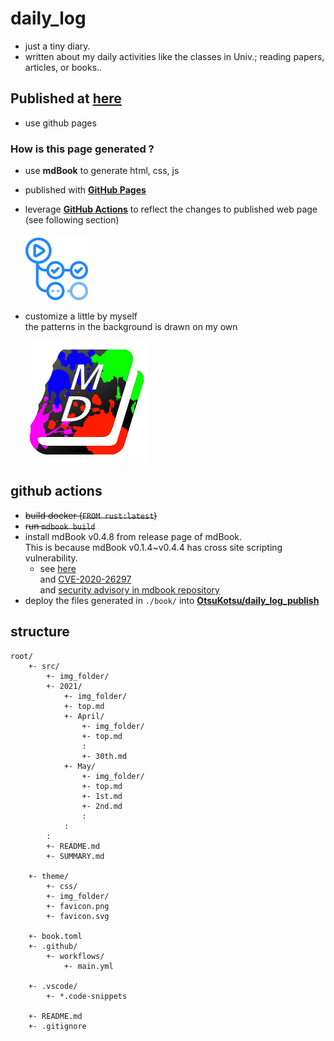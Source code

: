 # daily_log
- just a tiny diary. 
- written about my daily activities like the classes in Univ.; reading papers, articles, or books..

## **Published at** [**here**](https://otsukotsu.github.io/daily_log_publish/)
- use github pages

### How is this page generated ?
- use **mdBook** to generate html, css, js
- published with [**GitHub Pages**](https://docs.github.com/en/pages)
- leverage [**GitHub Actions**](https://github.com/features/actions) to reflect the changes to published web page (see following section)  
    　  
  <img src="./src/img_folder/github_actions.png" alt="github_actions" width="100"/>  

- customize a little by myself  
  the patterns in the background is drawn on my own  
    
  ![painted mdBook](./src/img_folder/painted_favicon.png)  

## **github actions**
- ~~build docker (`FROM rust:latest`)~~
- ~~run `mdbook build`~~
- install mdBook v0.4.8 from release page of mdBook.  
  This is because mdBook v0.1.4~v0.4.4 has cross site scripting vulnerability.
  - see [here](https://blog.rust-lang.org/2021/01/04/mdbook-security-advisory.html)  
    and [CVE-2020-26297](https://cve.mitre.org/cgi-bin/cvename.cgi?name=CVE-2020-26297)  
    and [security advisory in mdbook repository](https://github.com/rust-lang/mdBook/security/advisories/GHSA-gx5w-rrhp-f436)
- deploy the files generated in `./book/` into [**OtsuKotsu/daily_log_publish**](https://github.com/OtsuKotsu/daily_log_publish)

## **structure**
```
root/
    +- src/
        +- img_folder/
        +- 2021/
            +- img_folder/
            +- top.md
            +- April/
                +- img_folder/
                +- top.md
                :
                +- 30th.md
            +- May/
                +- img_folder/
                +- top.md
                +- 1st.md
                +- 2nd.md
                :
            :
        :
        +- README.md
        +- SUMMARY.md

    +- theme/
        +- css/
        +- img_folder/
        +- favicon.png
        +- favicon.svg

    +- book.toml
    +- .github/
        +- workflows/
            +- main.yml

    +- .vscode/
        +- *.code-snippets

    +- README.md
    +- .gitignore

```
